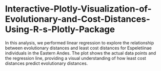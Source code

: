 # Interactive-Plotly-Visualization-of-Evolutionary-and-Cost-Distances-Using-R-s-Plotly-Package
In this analysis, we performed linear regression to explore the relationship between evolutionary distances and least cost distances for Espeletiinae individuals in the Eastern Andes. The plot shows the actual data points and the regression line, providing a visual understanding of how least cost distances predict evolutionary distances.
